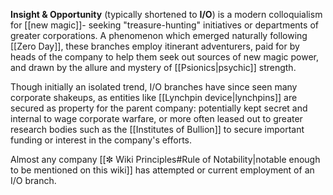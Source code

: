
**Insight & Opportunity** (typically shortened to **I/O**) is a modern colloquialism for [[new magic]]- seeking "treasure-hunting" initiatives or departments of greater corporations. A phenomenon which emerged naturally following [[Zero Day]], these branches employ itinerant adventurers, paid for by heads of the company to help them seek out sources of new magic power, and drawn by the allure and mystery of [[Psionics|psychic]] strength.

Though initially an isolated trend, I/O branches have since seen many corporate shakeups, as entities like [[Lynchpin device|lynchpins]] are secured as property for the parent company: potentially kept secret and internal to wage corporate warfare, or more often leased out to greater research bodies such as the [[Institutes of Bullion]] to secure important funding or interest in the company's efforts.

Almost any company [[✼ Wiki Principles#Rule of Notability|notable enough to be mentioned on this wiki]] has attempted or current employment of an I/O branch. 